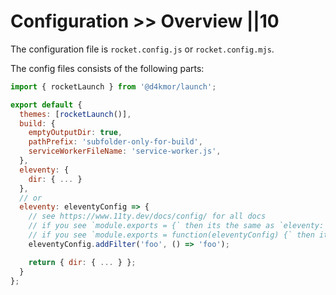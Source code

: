 # Configuration >> Overview ||10

The configuration file is `rocket.config.js` or `rocket.config.mjs`.

The config files consists of the following parts:

```js
import { rocketLaunch } from '@d4kmor/launch';

export default {
  themes: [rocketLaunch()],
  build: {
    emptyOutputDir: true,
    pathPrefix: 'subfolder-only-for-build',
    serviceWorkerFileName: 'service-worker.js',
  },
  eleventy: {
    dir: { ... }
  },
  // or
  eleventy: eleventyConfig => {
    // see https://www.11ty.dev/docs/config/ for all docs
    // if you see `module.exports = {` then its the same as `eleventy: {`
    // if you see `module.exports = function(eleventyConfig) {` then its the same as `eleventy: eleventyConfig => {`
    eleventyConfig.addFilter('foo', () => 'foo');

    return { dir: { ... } };
  }
};
```
